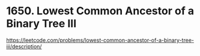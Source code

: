 # 1650. Lowest Common Ancestor of a Binary Tree III

https://leetcode.com/problems/lowest-common-ancestor-of-a-binary-tree-iii/description/